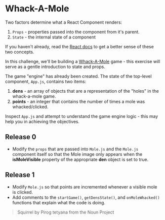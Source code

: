 Whack-A-Mole
===================
Two factors determine what a React Component renders:
  1. `Props` - properties passed into the component from it's parent.
  2. `State` - the internal state of a component

If you haven't already, read the [React docs](https://facebook.github.io/react/docs/hello-world.html) to get a better sense of these two concepts.

In this challenge, we'll be building a [Whack-A-Mole](https://en.wikipedia.org/wiki/Whac-A-Mole) game - this exercise will serve as a gentle introduction to state and props.

The game "engine" has already been created.  The state of the top-level component, `App.js`, contains two items:
  1. **dens** - an array of objects that are a representation of the "holes" in the whack-a-mole game.
  2. **points** - an integer that contains the number of times a mole was whacked/clicked.

Inspect `App.js` and attempt to understand the game engine logic - this may help you in achieving the objectives.

Release 0
-------------
* Modify the `props` that are passed into `Mole.js` and the `Mole.js` component itself so that the Mole image only appears when the **isMoleVisible** property of the appropriate **den** object is set to true.

Release 1
-------------
* Modify `Mole.js` so that points are incremented whenever a visible mole is clicked.
* Add comments to the `startGame()`, `getDensState()`, and `onMoleWhacked()` functions that explain what the code is doing.

> Squirrel by Pirog tetyana from the Noun Project

